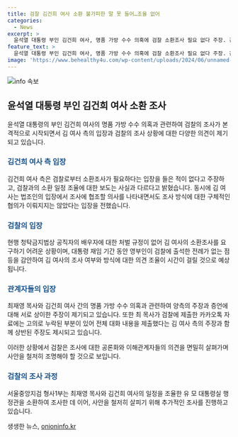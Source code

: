 ```yaml
---
title: 검찰 김건희 여사 소환 불가피한 말 못 들어…조율 없어
categories:
  - News
excerpt: >
  윤석열 대통령 부인 김건희 여사, 명품 가방 수수 의혹에 검찰 소환조사 필요 없다 주장. 김 여사 측 변호사는 검찰과 소환 일정 조율한 사실 없다 주장하며, 협조는 하겠지만 소환 조율은 아직 논의 중이라고 밝혔다. 공직자 배우자로서의 처벌 규정이 없어 실질적인 협조 없이 소환조사 어렵다는 입장도 표명됐으며, 검찰의 조사에 대한 입장을 주고받는 과정에서 다소 시간이 걸릴 것으로 전망된다. 또한, 최재영 목사가 김 여사에게 명품 가방을 전달한 주장과 관련해 김 여사 측은 최 목사의 주장이 사실과 다르다고 주장하고, 검찰에 카카오톡 대화 내용 전체를 임의로 제출했다.”
feature_text: >
  윤석열 대통령 부인 김건희 여사, 명품 가방 수수 의혹에 검찰 소환조사 필요 없다 주장. 김 여사 측 변호사는 검찰과 소환 일정 조율한 사실 없다 주장하며, 협조는 하겠지만 소환 조율은 아직 논의 중이라고 밝혔다. 공직자 배우자로서의 처벌 규정이 없어 실질적인 협조 없이 소환조사 어렵다는 입장도 표명됐으며, 검찰의 조사에 대한 입장을 주고받는 과정에서 다소 시간이 걸릴 것으로 전망된다. 또한, 최재영 목사가 김 여사에게 명품 가방을 전달한 주장과 관련해 김 여사 측은 최 목사의 주장이 사실과 다르다고 주장하고, 검찰에 카카오톡 대화 내용 전체를 임의로 제출했다.”
image: 'https://www.behealthy4u.com/wp-content/uploads/2024/06/unnamed-file.png'
---
```


<p><img src="https://www.behealthy4u.com/wp-content/uploads/2024/06/unnamed-file.png" alt="info 속보" /></p>

<h2 data-ke-size="size26">윤석열 대통령 부인 김건희 여사 소환 조사</h2>

<p data-ke-size="size16">윤석열 대통령의 부인 김건희 여사의 명품 가방 수수 의혹과 관련하여 검찰의 조사가 본격적으로 시작되면서 김 여사 측의 입장과 검찰의 조사 상황에 대한 다양한 의견이 제기되고 있습니다.</p>

<h3><b><span style="color: #1a5490;">김건희 여사 측 입장</span></b></h3>

<p data-ke-size="size16">김건희 여사 측은 검찰로부터 소환조사가 필요하다는 입장을 들은 적이 없다고 주장하고, 검찰과의 소환 일정 조율에 대한 보도는 사실과 다르다고 밝혔습니다. 동시에 김 여사는 법조인의 입장에서 조사에 협조할 의사를 나타내면서도 조사 방식에 대한 구체적인 협의가 이뤄지지는 않았다는 입장을 전했습니다.</p>

<h3><b><span style="color: #1a5490;">검찰의 입장</span></b></h3>

<p data-ke-size="size16">현행 청탁금지법상 공직자의 배우자에 대한 처벌 규정이 없어 김 여사의 소환조사를 요구하기 어려운 상황이며, 대통령 재임 기간 동안 영부인이 검찰에 출석한 전례가 없는 점 등을 감안하여 김 여사의 조사 여부와 방식에 대한 의견 조율이 시간이 걸릴 것으로 예상됩니다.</p>

<h3><b><span style="color: #1a5490;">관계자들의 입장</span></b></h3>

<p data-ke-size="size16">최재영 목사와 김건희 여사 간의 명품 가방 수수 의혹과 관련하여 양측의 주장과 증언에 대해 서로 상이한 주장이 제기되고 있습니다. 또한 최 목사가 검찰에 제출한 카카오톡 자료에는 고의로 누락된 부분이 있어 전체 대화 내용을 제출했다는 김 여사 측의 주장과 함께 상반된 주장도 제시되고 있습니다.</p>

<p data-ke-size="size16">이러한 상황에서 검찰은 조사에 대한 공론화와 이해관계자들의 의견을 면밀히 살펴가며 사안을 철저히 조명해야 할 것으로 보입니다.</p>

<h3><b><span style="color: #1a5490;">검찰의 조사 과정</span></b></h3>

<p data-ke-size="size16">서울중앙지검 형사1부는 최재영 목사와 김건희 여사의 일정을 조율한 유 모 대통령실 행정관을 소환하여 조사한 데 이어, 사안을 철저히 살피기 위해 추가적인 조사를 진행하고 있습니다.</p>
생생한 뉴스, <a href="https://onioninfo.kr" rel="dofollow">onioninfo.kr</a>


